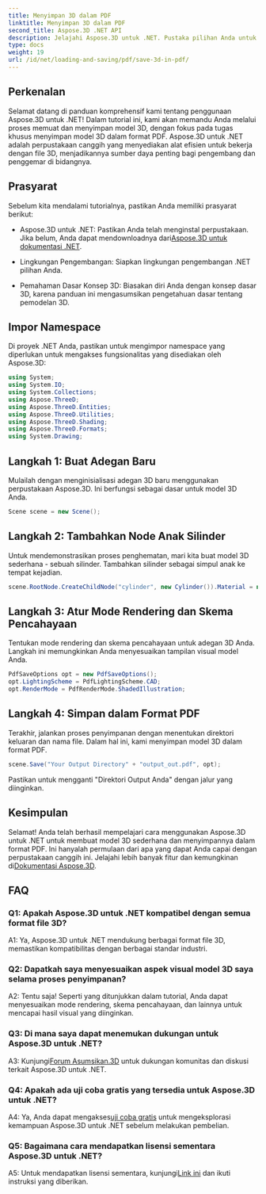 ```yaml
---
title: Menyimpan 3D dalam PDF
linktitle: Menyimpan 3D dalam PDF
second_title: Aspose.3D .NET API
description: Jelajahi Aspose.3D untuk .NET. Pustaka pilihan Anda untuk pemodelan dan rendering 3D yang lancar. Simpan model 3D dalam PDF dengan mudah.
type: docs
weight: 19
url: /id/net/loading-and-saving/pdf/save-3d-in-pdf/
---
```

## Perkenalan

Selamat datang di panduan komprehensif kami tentang penggunaan Aspose.3D untuk .NET! Dalam tutorial ini, kami akan memandu Anda melalui proses memuat dan menyimpan model 3D, dengan fokus pada tugas khusus menyimpan model 3D dalam format PDF. Aspose.3D untuk .NET adalah perpustakaan canggih yang menyediakan alat efisien untuk bekerja dengan file 3D, menjadikannya sumber daya penting bagi pengembang dan penggemar di bidangnya.

## Prasyarat

Sebelum kita mendalami tutorialnya, pastikan Anda memiliki prasyarat berikut:

-  Aspose.3D untuk .NET: Pastikan Anda telah menginstal perpustakaan. Jika belum, Anda dapat mendownloadnya dari[Aspose.3D untuk dokumentasi .NET](https://reference.aspose.com/3d/net/).

- Lingkungan Pengembangan: Siapkan lingkungan pengembangan .NET pilihan Anda.

- Pemahaman Dasar Konsep 3D: Biasakan diri Anda dengan konsep dasar 3D, karena panduan ini mengasumsikan pengetahuan dasar tentang pemodelan 3D.

## Impor Namespace

Di proyek .NET Anda, pastikan untuk mengimpor namespace yang diperlukan untuk mengakses fungsionalitas yang disediakan oleh Aspose.3D:

```csharp
using System;
using System.IO;
using System.Collections;
using Aspose.ThreeD;
using Aspose.ThreeD.Entities;
using Aspose.ThreeD.Utilities;
using Aspose.ThreeD.Shading;
using Aspose.ThreeD.Formats;
using System.Drawing;
```

## Langkah 1: Buat Adegan Baru

Mulailah dengan menginisialisasi adegan 3D baru menggunakan perpustakaan Aspose.3D. Ini berfungsi sebagai dasar untuk model 3D Anda.

```csharp
Scene scene = new Scene();
```

## Langkah 2: Tambahkan Node Anak Silinder

Untuk mendemonstrasikan proses penghematan, mari kita buat model 3D sederhana - sebuah silinder. Tambahkan silinder sebagai simpul anak ke tempat kejadian.

```csharp
scene.RootNode.CreateChildNode("cylinder", new Cylinder()).Material = new PhongMaterial() { DiffuseColor = new Vector3(Color.DarkCyan) };
```

## Langkah 3: Atur Mode Rendering dan Skema Pencahayaan

Tentukan mode rendering dan skema pencahayaan untuk adegan 3D Anda. Langkah ini memungkinkan Anda menyesuaikan tampilan visual model Anda.

```csharp
PdfSaveOptions opt = new PdfSaveOptions();
opt.LightingScheme = PdfLightingScheme.CAD;
opt.RenderMode = PdfRenderMode.ShadedIllustration;
```

## Langkah 4: Simpan dalam Format PDF

Terakhir, jalankan proses penyimpanan dengan menentukan direktori keluaran dan nama file. Dalam hal ini, kami menyimpan model 3D dalam format PDF.

```csharp
scene.Save("Your Output Directory" + "output_out.pdf", opt);
```

Pastikan untuk mengganti "Direktori Output Anda" dengan jalur yang diinginkan.

## Kesimpulan

 Selamat! Anda telah berhasil mempelajari cara menggunakan Aspose.3D untuk .NET untuk membuat model 3D sederhana dan menyimpannya dalam format PDF. Ini hanyalah permulaan dari apa yang dapat Anda capai dengan perpustakaan canggih ini. Jelajahi lebih banyak fitur dan kemungkinan di[Dokumentasi Aspose.3D](https://reference.aspose.com/3d/net/).

## FAQ

### Q1: Apakah Aspose.3D untuk .NET kompatibel dengan semua format file 3D?

A1: Ya, Aspose.3D untuk .NET mendukung berbagai format file 3D, memastikan kompatibilitas dengan berbagai standar industri.

### Q2: Dapatkah saya menyesuaikan aspek visual model 3D saya selama proses penyimpanan?

A2: Tentu saja! Seperti yang ditunjukkan dalam tutorial, Anda dapat menyesuaikan mode rendering, skema pencahayaan, dan lainnya untuk mencapai hasil visual yang diinginkan.

### Q3: Di mana saya dapat menemukan dukungan untuk Aspose.3D untuk .NET?

 A3: Kunjungi[Forum Asumsikan.3D](https://forum.aspose.com/c/3d/18) untuk dukungan komunitas dan diskusi terkait Aspose.3D untuk .NET.

### Q4: Apakah ada uji coba gratis yang tersedia untuk Aspose.3D untuk .NET?

 A4: Ya, Anda dapat mengakses[uji coba gratis](https://releases.aspose.com/) untuk mengeksplorasi kemampuan Aspose.3D untuk .NET sebelum melakukan pembelian.

### Q5: Bagaimana cara mendapatkan lisensi sementara Aspose.3D untuk .NET?

 A5: Untuk mendapatkan lisensi sementara, kunjungi[Link ini](https://purchase.aspose.com/temporary-license/) dan ikuti instruksi yang diberikan.